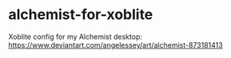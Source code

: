 # alchemist-for-xoblite
Xoblite config for my Alchemist desktop: https://www.deviantart.com/angelessey/art/alchemist-873181413

